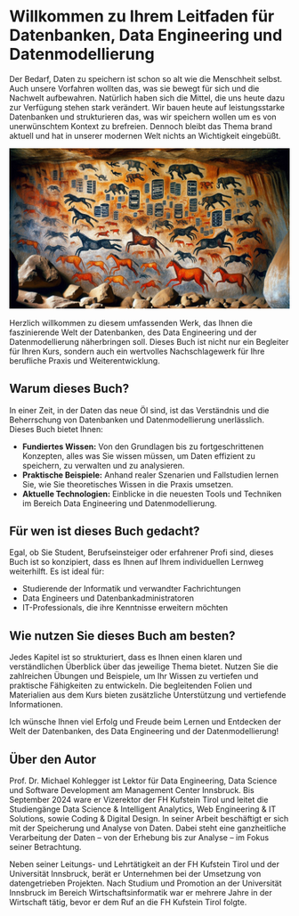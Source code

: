 # Willkommen zu Ihrem Leitfaden für Datenbanken, Data Engineering und Datenmodellierung

Der Bedarf, Daten zu speichern ist schon so alt wie die Menschheit selbst. Auch unsere Vorfahren wollten das, was sie bewegt für sich und die Nachwelt aufbewahren. Natürlich haben sich die Mittel, die uns heute dazu zur Verfügung stehen stark verändert. Wir bauen heute auf leistungsstarke Datenbanken und strukturieren das, was wir speichern wollen um es von unerwünschtem Kontext zu brefreien. Dennoch bleibt das Thema brand aktuell und hat in unserer modernen Welt nichts an Wichtigkeit eingebüßt.

![Cave with ](img/cave.jpeg)


Herzlich willkommen zu diesem umfassenden Werk, das Ihnen die faszinierende Welt der Datenbanken, des Data Engineering und der Datenmodellierung näherbringen soll. Dieses Buch ist nicht nur ein Begleiter für Ihren Kurs, sondern auch ein wertvolles Nachschlagewerk für Ihre berufliche Praxis und Weiterentwicklung.

## Warum dieses Buch?

In einer Zeit, in der Daten das neue Öl sind, ist das Verständnis und die Beherrschung von Datenbanken und Datenmodellierung unerlässlich. Dieses Buch bietet Ihnen:

* **Fundiertes Wissen:** Von den Grundlagen bis zu fortgeschrittenen Konzepten, alles was Sie wissen müssen, um Daten effizient zu speichern, zu verwalten und zu analysieren.
* **Praktische Beispiele:** Anhand realer Szenarien und Fallstudien lernen Sie, wie Sie theoretisches Wissen in die Praxis umsetzen.
* **Aktuelle Technologien:** Einblicke in die neuesten Tools und Techniken im Bereich Data Engineering und Datenmodellierung.

## Für wen ist dieses Buch gedacht?

Egal, ob Sie Student, Berufseinsteiger oder erfahrener Profi sind, dieses Buch ist so konzipiert, dass es Ihnen auf Ihrem individuellen Lernweg weiterhilft. Es ist ideal für:

* Studierende der Informatik und verwandter Fachrichtungen
* Data Engineers und Datenbankadministratoren
* IT-Professionals, die ihre Kenntnisse erweitern möchten

## Wie nutzen Sie dieses Buch am besten?

Jedes Kapitel ist so strukturiert, dass es Ihnen einen klaren und verständlichen Überblick über das jeweilige Thema bietet. Nutzen Sie die zahlreichen Übungen und Beispiele, um Ihr Wissen zu vertiefen und praktische Fähigkeiten zu entwickeln. Die begleitenden Folien und Materialien aus dem Kurs bieten zusätzliche Unterstützung und vertiefende Informationen.

Ich wünsche Ihnen viel Erfolg und Freude beim Lernen und Entdecken der Welt der Datenbanken, des Data Engineering und der Datenmodellierung!

## Über den Autor

Prof. Dr. Michael Kohlegger ist Lektor für Data Engineering, Data Science und Software Development am Management Center Innsbruck. Bis September 2024 ware er Vizerektor der FH Kufstein Tirol und leitet die Studiengänge Data Science & Intelligent Analytics, Web Engineering & IT Solutions, sowie Coding & Digital Design. In seiner Arbeit beschäftigt er sich mit der Speicherung und Analyse von Daten. Dabei steht eine ganzheitliche Verarbeitung der Daten – von der Erhebung bis zur Analyse – im Fokus seiner Betrachtung.

Neben seiner Leitungs- und Lehrtätigkeit an der FH Kufstein Tirol und der Universität Innsbruck, berät er Unternehmen bei der Umsetzung von datengetrieben Projekten. Nach Studium und Promotion an der Universität Innsbruck im Bereich Wirtschaftsinformatik war er mehrere Jahre in der Wirtschaft tätig, bevor er dem Ruf an die FH Kufstein Tirol folgte.
